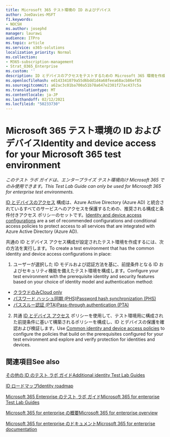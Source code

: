 ```yaml
---
title: Microsoft 365 テスト環境の ID およびデバイス
author: JoeDavies-MSFT
f1.keywords:
- NOCSH
ms.author: josephd
manager: laurawi
audience: ITPro
ms.topic: article
ms.service: o365-solutions
localization_priority: Normal
ms.collection:
- M365-subscription-management
- Strat_O365_Enterprise
ms.custom: ''
description: ID とデバイスのアクセスをテストするための Microsoft 365 環境を作成します。
ms.openlocfilehash: ed143341079a55d6bdd1d4a68feea68acb86ef85
ms.sourcegitcommit: a62ac3c01ba700a51b78a647e2301f27ac437c5a
ms.translationtype: MT
ms.contentlocale: ja-JP
ms.lasthandoff: 02/12/2021
ms.locfileid: "50233730"
---
```

# <a name="identity-and-device-access-for-your-microsoft-365-test-environment"></a><span data-ttu-id="b0543-103">Microsoft 365 テスト環境の ID およびデバイス</span><span class="sxs-lookup"><span data-stu-id="b0543-103">Identity and device access for your Microsoft 365 test environment</span></span>

<span data-ttu-id="b0543-104">*このテスト ラボ ガイドは、エンタープライズ テスト環境向け Microsoft 365 でのみ使用できます。*</span><span class="sxs-lookup"><span data-stu-id="b0543-104">*This Test Lab Guide can only be used for Microsoft 365 for enterprise test environments.*</span></span>

<span data-ttu-id="b0543-105">[ID とデバイスのアクセス](../security/office-365-security/microsoft-365-policies-configurations.md) 構成は、Azure Active Directory (Azure AD) と統合されているすべてのサービスへのアクセスを保護するための、推奨される構成と条件付きアクセス ポリシーのセットです。</span><span class="sxs-lookup"><span data-stu-id="b0543-105">[Identity and device access configurations](../security/office-365-security/microsoft-365-policies-configurations.md) are a set of recommended configurations and conditional access policies to protect access to all services that are integrated with Azure Active Directory (Azure AD).</span></span>

<span data-ttu-id="b0543-106">共通の ID とデバイス アクセス構成が設定されたテスト環境を作成するには、次の方法を実行します。</span><span class="sxs-lookup"><span data-stu-id="b0543-106">To create a test environment that has the common identity and device access configurations in place:</span></span>

1. <span data-ttu-id="b0543-107">ユーザーが選択した ID モデルおよび認証方法を基に、前提条件となる ID およびセキュリティ機能を備えたテスト環境を構成します。</span><span class="sxs-lookup"><span data-stu-id="b0543-107">Configure your test environment with the prerequisite identity and security features based on your choice of identity model and authentication method:</span></span>

  - [<span data-ttu-id="b0543-108">クラウドのみ</span><span class="sxs-lookup"><span data-stu-id="b0543-108">Cloud only</span></span>](cloud-only-prereqs-m365-test-environment.md)
  - [<span data-ttu-id="b0543-109">パスワード ハッシュ同期 (PHS)</span><span class="sxs-lookup"><span data-stu-id="b0543-109">Password hash synchronization (PHS)</span></span>](phs-prereqs-m365-test-environment.md)
  - [<span data-ttu-id="b0543-110">パススルー認証 (PTA)</span><span class="sxs-lookup"><span data-stu-id="b0543-110">Pass-through authentication (PTA)</span></span>](pta-prereqs-m365-test-environment.md)

2. <span data-ttu-id="b0543-111">共通 [ID とデバイス アクセス](identity-access-policies.md) ポリシーを使用して、テスト環境用に構成された前提条件に基いて構築されるポリシーを構成し、ID とデバイスの保護を確認および検証します。</span><span class="sxs-lookup"><span data-stu-id="b0543-111">Use [Common identity and device access policies](identity-access-policies.md) to configure the policies that build on the prerequisites configured for your test environment and explore and verify protection for identities and devices.</span></span>

## <a name="see-also"></a><span data-ttu-id="b0543-112">関連項目</span><span class="sxs-lookup"><span data-stu-id="b0543-112">See also</span></span>

[<span data-ttu-id="b0543-113">その他の ID のテスト ラボ ガイド</span><span class="sxs-lookup"><span data-stu-id="b0543-113">Additional identity Test Lab Guides</span></span>](m365-enterprise-test-lab-guides.md#identity)

[<span data-ttu-id="b0543-114">ID ロードマップ</span><span class="sxs-lookup"><span data-stu-id="b0543-114">Identity roadmap</span></span>](identity-roadmap-microsoft-365.md)

[<span data-ttu-id="b0543-115">Microsoft 365 Enterprise のテスト ラボ ガイド</span><span class="sxs-lookup"><span data-stu-id="b0543-115">Microsoft 365 for enterprise Test Lab Guides</span></span>](m365-enterprise-test-lab-guides.md)

[<span data-ttu-id="b0543-116">Microsoft 365 for enterprise の概要</span><span class="sxs-lookup"><span data-stu-id="b0543-116">Microsoft 365 for enterprise overview</span></span>](microsoft-365-overview.md)

[<span data-ttu-id="b0543-117">Microsoft 365 for enterprise のドキュメント</span><span class="sxs-lookup"><span data-stu-id="b0543-117">Microsoft 365 for enterprise documentation</span></span>](https://docs.microsoft.com/microsoft-365-enterprise/)
